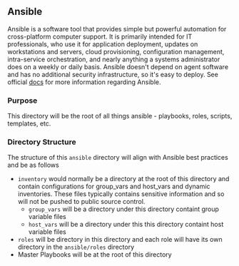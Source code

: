 ## Ansible
Ansible is a software tool that provides simple but powerful automation for cross-platform computer support. It is primarily intended for IT professionals, who use it for application deployment, updates on workstations and servers, cloud provisioning, configuration management, intra-service orchestration, and nearly anything a systems administrator does on a weekly or daily basis. Ansible doesn't depend on agent software and has no additional security infrastructure, so it's easy to deploy. See official [docs](docs.ansible.com) for more information regarding Ansible.

### Purpose
This directory will be the root of all things ansible - playbooks, roles, scripts, templates, etc.

### Directory Structure
The structure of this `ansible` directory will align with Ansible best practices and be as follows
- `inventory` would normally be a directory at the root of this directory and contain configurations for group_vars and host_vars and dynamic inventories. These files typically contains sensitive information and so will not be pushed to public source control.
  - `group_vars` will be a directory under this directory containt group variable files
  - `host_vars` will be a directory under this this directory containt host variable files
- `roles` will be directory in this directory and each role will have its own directory in the `ansible/roles` directory
- Master Playbooks will be at the root of this directory
